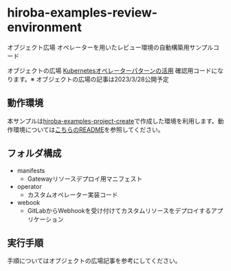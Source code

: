 # hiroba-examples-review-environment

オブジェクト広場 オペレーターを用いたレビュー環境の自動構築用サンプルコード

オブジェクトの広場 [Kubernetesオペレーターパターンの活用](https://www.ogis-ri.co.jp/otc/hiroba/technical/kubernetes_use/part9.html) 確認用コードになります。※ オブジェクトの広場の記事は2023/3/28公開予定

## 動作環境

本サンプルは[hiroba-examples-project-create](https://github.com/nautible/hiroba-examples-project-create)で作成した環境を利用します。動作環境については[こちらのREADME](https://github.com/nautible/hiroba-examples-project-create)を参照してください。

## フォルダ構成

- manifests
  - Gatewayリソースデプロイ用マニフェスト
- operator
  - カスタムオペレーター実装コード
- webook
  - GitLabからWebhookを受け付けてカスタムリソースをデプロイするアプリケーション

## 実行手順

手順についてはオブジェクトの広場記事を参考にしてください。
